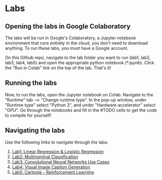 # Labs

## Opening the labs in Google Colaboratory

The labs will be run in Google's Colaboratory, a Jupyter notebook environment that runs entirely in the cloud, you don't need to download anything. To run these labs, you must have a Google account.

On this Github repo, navigate to the lab folder you want to run (lab1, lab2, lab3, lab4, lab5) and open the appropriate python notebook (*.ipynb). Click the "Run in Colab" link on the top of the lab. That's it!

## Running the labs

Now, to run the labs, open the Jupyter notebook on Colab. Navigate to the "Runtime" tab --> "Change runtime type". In the pop-up window, under "Runtime type" select "Python 3", and under "Hardware accelerator" select "GPU". Go through the notebooks and fill in the #TODO cells to get the code to compile for yourself!

## Navigating the labs

Use the following links to navigate through the labs:

1. [Lab1: Linear Regression & Logistic Regression](lab1/README.md)
2. [Lab2: Multinominal Classification](lab2/README.md)
3. [Lab3: Convolutional Neural Networks Use Cases](lab3/README.md)
4. [Lab4: Visual Image Caption Generation](lab4/README.md)
5. [Lab5: Cartpole - Reinforcement Learning](lab5/README.md)
